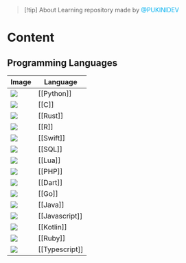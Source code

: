 
> [!tip] About
> Learning repository made by <font color="#00b0f0">@PUKINIDEV</font>
# Content
## Programming Languages

| Image                                                                                                                  | Language       |
| ---------------------------------------------------------------------------------------------------------------------- | -------------- |
| <img src="https://cdn.jsdelivr.net/gh/devicons/devicon@latest/icons/python/python-original.svg" />                     | [[Python]]     |
| <img src="https://cdn.jsdelivr.net/gh/devicons/devicon@latest/icons/csharp/csharp-original.svg" />                     | [[C]]          |
| <img src="https://cdn.jsdelivr.net/gh/devicons/devicon@latest/icons/rust/rust-original.svg" />                         | [[Rust]]       |
| <img src="https://cdn.jsdelivr.net/gh/devicons/devicon@latest/icons/r/r-original.svg" />                               | [[R]]          |
| <img src="https://cdn.jsdelivr.net/gh/devicons/devicon@latest/icons/swift/swift-original.svg" />                       | [[Swift]]      |
| <img src="https://cdn.jsdelivr.net/gh/devicons/devicon@latest/icons/azuresqldatabase/azuresqldatabase-original.svg" /> | [[SQL]]        |
| <img src="https://cdn.jsdelivr.net/gh/devicons/devicon@latest/icons/lua/lua-original.svg" />                           | [[Lua]]        |
| <img src="https://cdn.jsdelivr.net/gh/devicons/devicon@latest/icons/php/php-original.svg" />                           | [[PHP]]        |
| <img src="https://cdn.jsdelivr.net/gh/devicons/devicon@latest/icons/dart/dart-original.svg" />                         | [[Dart]]       |
| <img src="https://cdn.jsdelivr.net/gh/devicons/devicon@latest/icons/go/go-original.svg" /><br>                         | [[Go]]         |
| <img src="https://cdn.jsdelivr.net/gh/devicons/devicon@latest/icons/java/java-original.svg" /><br>                     | [[Java]]       |
| <img src="https://cdn.jsdelivr.net/gh/devicons/devicon@latest/icons/javascript/javascript-original.svg" /><br>         | [[Javascript]] |
| <img src="https://cdn.jsdelivr.net/gh/devicons/devicon@latest/icons/kotlin/kotlin-original.svg" /><br>                 | [[Kotlin]]     |
| <img src="https://cdn.jsdelivr.net/gh/devicons/devicon@latest/icons/ruby/ruby-original.svg" />                         | [[Ruby]]       |
| <img src="https://cdn.jsdelivr.net/gh/devicons/devicon@latest/icons/typescript/typescript-original.svg" /><br>         | [[Typescript]] |
